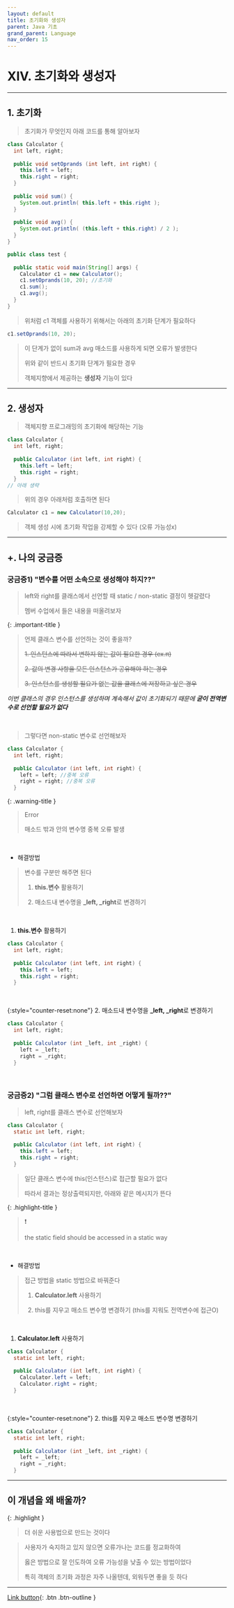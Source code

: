 ```yaml
---
layout: default
title: 초기화와 생성자
parent: Java 기초
grand_parent: Language
nav_order: 15
---
```


# XIV. 초기화와 생성자

---

## 1. 초기화

> 초기화가 무엇인지 아래 코드를 통해 알아보자

```java
class Calculator {
  int left, right;
	
  public void setOprands (int left, int right) {
    this.left = left;
    this.right = right;
  }
	
  public void sum() {
    System.out.println( this.left + this.right );
  }
	
  public void avg() {
    System.out.println( (this.left + this.right) / 2 );
  }
}

public class test {
	
  public static void main(String[] args) {
    Calculator c1 = new Calculator();
    c1.setOprands(10, 20); //초기화
    c1.sum();
    c1.avg();
  }
}
```

> 위처럼 c1 객체를 사용하기 위해서는 아래의 초기화 단계가 필요하다

```java
c1.setOprands(10, 20);
```

> 이 단계가 없이 sum과 avg 매소드를 사용하게 되면 오류가 발생한다
>
> 위와 같이 반드시 초기화 단계가 필요한 경우
>
> 객체지향에서 제공하는 **생성자** 기능이 있다

---

## 2. 생성자

> 객체지향 프로그래밍의 초기화에 해당하는 기능

```java
class Calculator {
  int left, right;
	
  public Calculator (int left, int right) {
    this.left = left;
    this.right = right;
  }
// 아래 생략
```

> 위의 경우 아래처럼 호출하면 된다

```java
Calculator c1 = new Calculator(10,20);
```

> 객체 생성 시에 초기화 작업을 강제할 수 있다 (오류 가능성x)

---

## +. 나의 궁금증

### 궁금증1) "변수를 어떤 소속으로 생성해야 하지??"

> left와 right를 클래스에서 선언할 때 static / non-static 결정이 헷갈렸다
>
> 멤버 수업에서 들은 내용을 떠올려보자 

{: .important-title }
> 언제 클래스 변수를 선언하는 것이 좋을까?
>
> ~~1. 인스턴스에 따라서 변하지 않는 값이 필요한 경우 (ex.π)~~
>
> ~~2. 값의 변경 사항을 모든 인스턴스가 공유해야 하는 경우~~
>
> ~~3. 인스턴스를 생성할 필요가 없는 값을 클래스에 저장하고 싶은 경우~~

_이번 클래스의 경우 인스턴스를 생성하며 계속해서 값이 초기화되기 때문에 **굳이 전역변수로 선언할 필요가 없다**_


<br/>

> 그렇다면 non-static 변수로 선언해보자

```java
class Calculator {
  int left, right;
	
  public Calculator (int left, int right) {
    left = left; //중복 오류
    right = right; //중복 오류
  }
```

{: .warning-title }
> Error
>
> 매소드 밖과 안의 변수명 중복 오류 발생

<br/>

- 해결방법

> 변수를 구분만 해주면 된다
> 
> 1. **this.변수** 활용하기
>
> 2. 매소드내 변수명을 **_left, _right**로 변경하기 

<br/>

1. **this.변수** 활용하기

```java
class Calculator {
  int left, right;
	
  public Calculator (int left, int right) {
    this.left = left;
    this.right = right;
  }
```

<br/>

{:style="counter-reset:none"}
2. 매소드내 변수명을 **_left, _right**로 변경하기 

```java
class Calculator {
  int left, right;
	
  public Calculator (int _left, int _right) {
    left = _left; 
    right = _right; 
  }
```

<br/>

### 궁금증2) "그럼 클래스 변수로 선언하면 어떻게 될까??"

> left, right를 클래스 변수로 선언해보자

```java
class Calculator {
  static int left, right;
	
  public Calculator (int left, int right) {
    this.left = left; 
    this.right = right; 
  }
```

> 일단 클래스 변수에 this(인스턴스)로 접근할 필요가 없다
>
> 따라서 결과는 정상출력되지만, 아래와 같은 메시지가 뜬다

{: .highlight-title }
> ❗️
>
> the static field should be accessed in a static way

<br/>

- 해결방법

> 접근 방법을 static 방법으로 바꿔준다
>
> 1. **Calculator.left** 사용하기
>
> 2. this를 지우고 매소드 변수명 변경하기 (this를 지워도 전역변수에 접근O)

<br/>

1. **Calculator.left** 사용하기

```java
class Calculator {
  static int left, right;
	
  public Calculator (int left, int right) {
    Calculator.left = left; 
    Calculator.right = right; 
  }
```

<br/>

{:style="counter-reset:none"}
2. this를 지우고 매소드 변수명 변경하기

```java
class Calculator {
  static int left, right;
	
  public Calculator (int _left, int _right) {
    left = _left; 
    right = _right; 
  }
```

---

## **이 개념을 왜 배울까?**

{: .highlight }
> 더 쉬운 사용법으로 만드는 것이다

> 사용자가 숙지하고 있지 않으면 오류가나는 코드를 정교화하여
>
> 옳은 방법으로 잘 인도하여 오류 가능성을 낮출 수 있는 방법이었다
>
> 특히 객체의 초기화 과정은 자주 나올텐데, 외워두면 좋을 듯 하다 

---

[Link button](https://opentutorials.org/course/1223/5519){: .btn .btn-outline }
